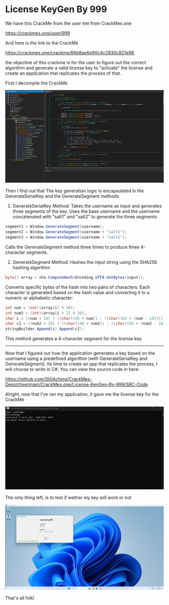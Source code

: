 
# License KeyGen By 999

We have this CrackMe from the user ``999`` from CrackMes.one

https://crackmes.one/user/999

And here is the link to the CrackMe

https://crackmes.one/crackme/66b8ae6e90c4c2830c821e98

the objective of this crackme is for the user to figure out the correct algorithm and generate a valid license key to "activate" the license and create an application that replicates the process of that.

First I decompile the CrackMe

![1](./Photos/1.png)

Then I find out that The key generation logic is encapsulated in the GenerateSerialKey and the GenerateSegment methods.

1) GenerateSerialKey Method:
Takes the username as input and generates three segments of the key.
Uses the base username and the username concatenated with "salt1" and "salt2" to generate the three segments:
```csharp
segment1 = Window.GenerateSegment(username);
segment2 = Window.GenerateSegment(username + "salt1");
segment3 = Window.GenerateSegment(username + "salt2");
```
Calls the GenerateSegment method three times to produce three 4-character segments.

2) GenerateSegment Method: Hashes the input string using the SHA256 hashing algorithm
```csharp
byte[] array = sha.ComputeHash(Encoding.UTF8.GetBytes(input));
```
Converts specific bytes of the hash into two pairs of characters. Each character is generated based on the hash value and converting it to a numeric or alphabetic character:
```csharp
int num = (int)(array[i] % 36);
int num2 = (int)(array[i + 2] % 36);
char c = ((num < 10) ? ((char)(48 + num)) : ((char)(65 + (num - 10))));
char c2 = ((num2 < 10) ? ((char)(48 + num2)) : ((char)(65 + (num2 - 10))));
stringBuilder.Append(c).Append(c2);
```
This method generates a 4-character segment for the license key.

----

Now that I figured out how the application generates a key based on the username using a predefined algorithm (with GenerateSerialKey and GenerateSegment). Its time to create an app that replicates the process, I will choose to write in C#, You can view the source code in here:

https://github.com/StillAching/CrackMes-Depot/tree/main/CrackMes.one/License-KeyGen-By-999/SRC-Code

Alright, now that I've ran my application, it gave me the license key for the CrackMe

![2](./Photos/2.png)

The only thing left, is to test if wether my key will work or not

![3](./Photos/3.png)


That's all folk!
